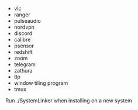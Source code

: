 - vlc
- ranger
- pulseaudio
- nordvpn
- discord
- calibre
- psensor
- redshift
- zoom
- telegram
- zathura
- tlp
- window tiling program
- tmux

Run ./SystemLinker when installing on a new system
